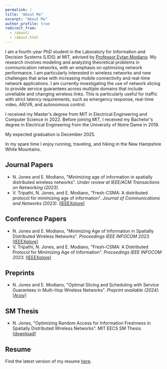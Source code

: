 ```yaml
---
permalink: /
title: "About Me"
excerpt: "About Me"
author_profile: true
redirect_from: 
  - /about/
  - /about.html
---
```

I am a fourth-year PhD student in the Laboratory for Information and Decision Systems (LIDS) at MIT, advised by [Professor Eytan Modiano](https://modiano.mit.edu/). My research involves modeling and analyzing theoretical problems in communication networks, with an emphasis on optimizing network performance. I am particularly interested in wireless networks and new challenges that arise with increasing mobile connectivity and real-time network applications. I am currently investigating the use of network slicing to provide service guarantees across multiple domains that include unreliable and changing wireless links. This is particularly useful for traffic with strict latency requirements, such as emergency response, real-time video, AR/VR, and autonomous control.

I received my Master's degree from MIT in Electrical Engineering and Computer Science in 2022. Before joining MIT, I received my Bachelor's degree in Electrical Engineering from the University of Notre Dame in 2019.

My expected graduation is December 2025.

In my spare time I enjoy running, traveling, and hiking in the New Hampshire White Mountains.


## Journal Papers

  * N. Jones and E. Modiano, "Minimizing age of information in spatially distributed wireless networks". _Under review at IEEE/ACM Transactions on Networking (2023)._
  * V. Tripathi, N. Jones, and E. Modiano, "Fresh-CSMA: A distributed protocol for minimizing age of information". _Journal of Communications and Networks (2023)._ \[[IEEEXplore](https://ieeexplore.ieee.org/document/10323421)\]

## Conference Papers

  * N. Jones and E. Modiano, "Minimizing Age of Information in Spatially Distributed Wireless Networks". _Proceedings IEEE INFOCOM 2023._ \[[IEEEXplore](https://ieeexplore.ieee.org/document/10229041)\]
  * V. Tripathi, N. Jones, and E. Modiano, "Fresh-CSMA: A Distributed Protocol for Minimizing Age of Information". _Proceedings IEEE INFOCOM 2023._ \[[IEEEXplore](https://ieeexplore.ieee.org/document/10228917)\]

## Preprints

  * N. Jones and E. Modiano, "Optimal Slicing and Scheduling with Service Guarantees in Multi-Hop Wireless Networks". _Preprint available (2024)._ \[[Arxiv](https://arxiv.org/abs/2404.08637)\]

## SM Thesis

  * N. Jones, "Optimizing Random Access for Information Freshness in Spatially Distributed Wireless Networks". MIT EECS SM Thesis. \[[download](https://njonesnd19.github.io/files/sm_thesis.pdf)\]


## Resume

Find the latest version of my resume [here](https://njonesnd19.github.io/files/resume.pdf).

